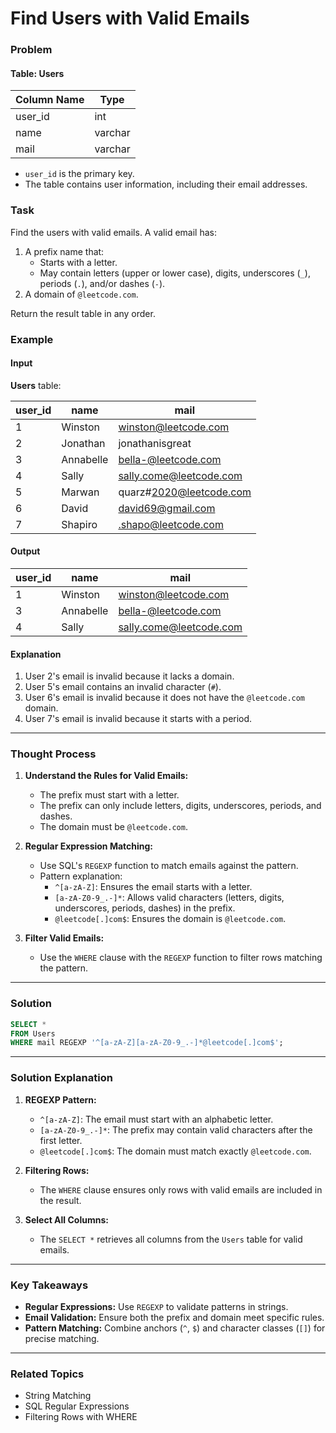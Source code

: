 # Find Users with Valid Emails

### Problem

#### Table: Users

| Column Name   | Type    |
|---------------|---------|
| user_id       | int     |
| name          | varchar |
| mail          | varchar |

- `user_id` is the primary key.
- The table contains user information, including their email addresses.

### Task

Find the users with valid emails. A valid email has:
1. A prefix name that:
   - Starts with a letter.
   - May contain letters (upper or lower case), digits, underscores (`_`), periods (`.`), and/or dashes (`-`).
2. A domain of `@leetcode.com`.

Return the result table in any order.

### Example

#### Input

**Users** table:

| user_id | name      | mail                    |
|---------|-----------|-------------------------|
| 1       | Winston   | winston@leetcode.com    |
| 2       | Jonathan  | jonathanisgreat         |
| 3       | Annabelle | bella-@leetcode.com     |
| 4       | Sally     | sally.come@leetcode.com |
| 5       | Marwan    | quarz#2020@leetcode.com |
| 6       | David     | david69@gmail.com       |
| 7       | Shapiro   | .shapo@leetcode.com     |

#### Output

| user_id | name      | mail                    |
|---------|-----------|-------------------------|
| 1       | Winston   | winston@leetcode.com    |
| 3       | Annabelle | bella-@leetcode.com     |
| 4       | Sally     | sally.come@leetcode.com |

#### Explanation

1. User 2's email is invalid because it lacks a domain.
2. User 5's email contains an invalid character (`#`).
3. User 6's email is invalid because it does not have the `@leetcode.com` domain.
4. User 7's email is invalid because it starts with a period.

---

### Thought Process

1. **Understand the Rules for Valid Emails:**
   - The prefix must start with a letter.
   - The prefix can only include letters, digits, underscores, periods, and dashes.
   - The domain must be `@leetcode.com`.

2. **Regular Expression Matching:**
   - Use SQL's `REGEXP` function to match emails against the pattern.
   - Pattern explanation:
     - `^[a-zA-Z]`: Ensures the email starts with a letter.
     - `[a-zA-Z0-9_.-]*`: Allows valid characters (letters, digits, underscores, periods, dashes) in the prefix.
     - `@leetcode[.]com$`: Ensures the domain is `@leetcode.com`.

3. **Filter Valid Emails:**
   - Use the `WHERE` clause with the `REGEXP` function to filter rows matching the pattern.

---

### Solution

```sql
SELECT *
FROM Users
WHERE mail REGEXP '^[a-zA-Z][a-zA-Z0-9_.-]*@leetcode[.]com$';
```

---

### Solution Explanation

1. **REGEXP Pattern:**
   - `^[a-zA-Z]`: The email must start with an alphabetic letter.
   - `[a-zA-Z0-9_.-]*`: The prefix may contain valid characters after the first letter.
   - `@leetcode[.]com$`: The domain must match exactly `@leetcode.com`.

2. **Filtering Rows:**
   - The `WHERE` clause ensures only rows with valid emails are included in the result.

3. **Select All Columns:**
   - The `SELECT *` retrieves all columns from the `Users` table for valid emails.

---

### Key Takeaways

- **Regular Expressions:** Use `REGEXP` to validate patterns in strings.
- **Email Validation:** Ensure both the prefix and domain meet specific rules.
- **Pattern Matching:** Combine anchors (`^`, `$`) and character classes (`[]`) for precise matching.

---

### Related Topics

- String Matching
- SQL Regular Expressions
- Filtering Rows with WHERE
